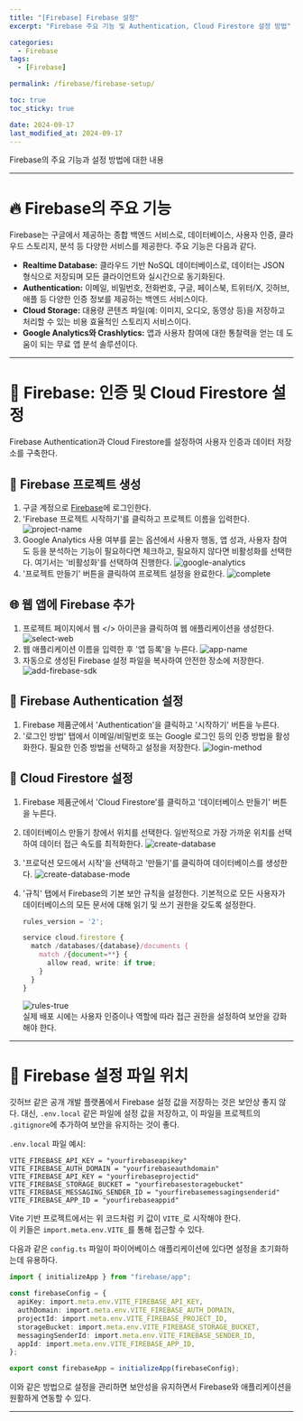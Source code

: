 ```yaml
---
title: "[Firebase] Firebase 설정"
excerpt: "Firebase 주요 기능 및 Authentication, Cloud Firestore 설정 방법"

categories:
  - Firebase
tags:
  - [Firebase]

permalink: /firebase/firebase-setup/

toc: true
toc_sticky: true

date: 2024-09-17
last_modified_at: 2024-09-17
---
```


Firebase의 주요 기능과 설정 방법에 대한 내용

---

# 🔥 Firebase의 주요 기능

Firebase는 구글에서 제공하는 종합 백엔드 서비스로, 데이터베이스, 사용자 인증, 클라우드 스토리지, 분석 등 다양한 서비스를 제공한다. 주요 기능은 다음과 같다.

- **Realtime Database:** 클라우드 기반 NoSQL 데이터베이스로, 데이터는 JSON 형식으로 저장되며 모든 클라이언트와 실시간으로 동기화된다.
- **Authentication:** 이메일, 비밀번호, 전화번호, 구글, 페이스북, 트위터/X, 깃허브, 애플 등 다양한 인증 정보를 제공하는 백엔드 서비스이다.
- **Cloud Storage:** 대용량 콘텐츠 파일(예: 이미지, 오디오, 동영상 등)을 저장하고 처리할 수 있는 비용 효율적인 스토리지 서비스이다.
- **Google Analytics와 Crashlytics:** 앱과 사용자 참여에 대한 통찰력을 얻는 데 도움이 되는 무료 앱 분석 솔루션이다.

---

# 🔧 Firebase: 인증 및 Cloud Firestore 설정

Firebase Authentication과 Cloud Firestore를 설정하여 사용자 인증과 데이터 저장소를 구축한다.

## 🚀 Firebase 프로젝트 생성

1. 구글 계정으로 [Firebase](https://console.firebase.google.com/)에 로그인한다.
2. 'Firebase 프로젝트 시작하기'를 클릭하고 프로젝트 이름을 입력한다.
   ![project-name](/assets/images/posts_img/frontend/project-name.png)
3. Google Analytics 사용 여부를 묻는 옵션에서 사용자 행동, 앱 성과, 사용자 참여도 등을 분석하는 기능이 필요하다면 체크하고, 필요하지 않다면 비활성화를 선택한다. 여기서는 '비활성화'를 선택하여 진행한다.
   ![google-analytics](/assets/images/posts_img/frontend/google-analytics.png)
4. '프로젝트 만들기' 버튼을 클릭하여 프로젝트 설정을 완료한다.
   ![complete](/assets/images/posts_img/frontend/complete.png)

## 🌐 웹 앱에 Firebase 추가

1. 프로젝트 페이지에서 웹 </> 아이콘을 클릭하여 웹 애플리케이션을 생성한다.
   ![select-web](/assets/images/posts_img/frontend/select-web.png)
2. 웹 애플리케이션 이름을 입력한 후 '앱 등록'을 누른다.
   ![app-name](/assets/images/posts_img/frontend/app-name.png)
3. 자동으로 생성된 Firebase 설정 파일을 복사하여 안전한 장소에 저장한다.
   ![add-firebase-sdk](/assets/images/posts_img/frontend/add-firebase-sdk.png)

## 🔑 Firebase Authentication 설정

1. Firebase 제품군에서 'Authentication'을 클릭하고 '시작하기' 버튼을 누른다.
2. '로그인 방법' 탭에서 이메일/비밀번호 또는 Google 로그인 등의 인증 방법을 활성화한다. 필요한 인증 방법을 선택하고 설정을 저장한다.
   ![login-method](/assets/images/posts_img/frontend/login-method.png)

## 💾 Cloud Firestore 설정

1. Firebase 제품군에서 'Cloud Firestore'를 클릭하고 '데이터베이스 만들기' 버튼을 누른다.
2. 데이터베이스 만들기 창에서 위치를 선택한다. 일반적으로 가장 가까운 위치를 선택하여 데이터 접근 속도를 최적화한다.
   ![create-database](/assets/images/posts_img/frontend/create-database.png)
3. '프로덕션 모드에서 시작'을 선택하고 '만들기'를 클릭하여 데이터베이스를 생성한다.
   ![create-database-mode](/assets/images/posts_img/frontend/create-database-mode.png)
4. '규칙' 탭에서 Firebase의 기본 보안 규칙을 설정한다. 기본적으로 모든 사용자가 데이터베이스의 모든 문서에 대해 읽기 및 쓰기 권한을 갖도록 설정한다.

   ```ts
   rules_version = '2';

   service cloud.firestore {
     match /databases/{database}/documents {
       match /{document=**} {
         allow read, write: if true;
       }
     }
   }
   ```

   ![rules-true](/assets/images/posts_img/frontend/rules-true.png)  
   실제 배포 시에는 사용자 인증이나 역할에 따라 접근 권한을 설정하여 보안을 강화해야 한다.

---

# 🔐 Firebase 설정 파일 위치

깃허브 같은 공개 개발 플랫폼에서 Firebase 설정 값을 저장하는 것은 보안상 좋지 않다. 대신, `.env.local` 같은 파일에 설정 값을 저장하고, 이 파일을 프로젝트의 `.gitignore`에 추가하여 보안을 유지하는 것이 좋다.

`.env.local` 파일 예시:

```
VITE_FIREBASE_API_KEY = "yourfirebaseapikey"
VITE_FIREBASE_AUTH_DOMAIN = "yourfirebaseauthdomain"
VITE_FIREBASE_API_KEY = "yourfirebaseprojectid"
VITE_FIREBASE_STORAGE_BUCKET = "yourfirebasestoragebucket"
VITE_FIREBASE_MESSAGING_SENDER_ID = "yourfirebasemessagingsenderid"
VITE_FIREBASE_APP_ID = "yourfirebaseappid"
```

Vite 기반 프로젝트에서는 위 코드처럼 키 값이 `VITE_`로 시작해야 한다.  
이 키들은 `import.meta.env.VITE_`를 통해 접근할 수 있다.

다음과 같은 `config.ts` 파일이 파이어베이스 애플리케이션에 있다면 설정을 초기화하는데 유용하다.

```ts
import { initializeApp } from "firebase/app";

const firebaseConfig = {
  apiKey: import.meta.env.VITE_FIREBASE_API_KEY,
  authDomain: import.meta.env.VITE_FIREBASE_AUTH_DOMAIN,
  projectId: import.meta.env.VITE_FIREBASE_PROJECT_ID,
  storageBucket: import.meta.env.VITE_FIREBASE_STORAGE_BUCKET,
  messagingSenderId: import.meta.env.VITE_FIREBASE_SENDER_ID,
  appId: import.meta.env.VITE_FIREBASE_APP_ID,
};

export const firebaseApp = initializeApp(firebaseConfig);
```

이와 같은 방법으로 설정을 관리하면 보안성을 유지하면서 Firebase와 애플리케이션을 원활하게 연동할 수 있다.

---
